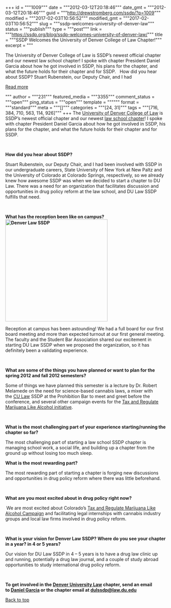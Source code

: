 +++
id = """1009"""
date = """2012-03-12T20:18:46"""
date_gmt = """2012-03-12T20:18:46"""
guid = """http://drewstromberg.com/ssdp/?p=1009"""
modified = """2017-02-03T10:56:52"""
modified_gmt = """2017-02-03T10:56:52"""
slug = """ssdp-welcomes-university-of-denver-law"""
status = """publish"""
type = """post"""
link = """https://ssdp.org/blog/ssdp-welcomes-university-of-denver-law/"""
title = """SSDP Welcomes the University of Denver College of Law Chapter!"""
excerpt = """<p>The University of Denver College of Law is SSDP&#8217;s newest official chapter and our newest law school chapter! I spoke with chapter President Daniel Garcia about how he got involved in SSDP, his plans for the chapter, and what the future holds for their chapter and for SSDP. &nbsp; How did you hear about SSDP? Stuart Rubenstein, our Deputy Chair, and I had</p>
<div class="h10"></div>
<p><a class="more-link2 flat" href="https://ssdp.org/blog/ssdp-welcomes-university-of-denver-law/">Read more</a></p>
"""
author = """231"""
featured_media = """3355"""
comment_status = """open"""
ping_status = """open"""
template = """"""
format = """standard"""
meta = """[]"""
categories = """[24, 31]"""
tags = """[716, 384, 710, 563, 114, 926]"""
+++
The <a title="University of Denver College of Law chapter" href="http://ssdp.org/chapters/mountain-plains/colorado/university-of-denver-law" target="_blank">University of Denver College of Law</a> is SSDP&#8217;s newest official chapter and our newest <a title="SSDP Law School chapters" href="http://ssdp.org/law" target="_blank">law school chapter</a>! I spoke with chapter President Daniel Garcia about how he got involved in SSDP, his plans for the chapter, and what the future holds for their chapter and for SSDP.



&nbsp;



<strong>How did you hear about SSDP?</strong>



Stuart Rubenstein, our Deputy Chair, and I had been involved with SSDP in our undergraduate careers, State University of New York at New Paltz and the University of Colorado at Colorado Springs, respectively, so we already knew how awesome SSDP was when we decided to start a chapter to DU Law. There was a need for an organization that facilitates discussion and opportunities in drug policy reform at the law school, and DU Law SSDP fulfills that need.



&nbsp;



<strong>What has the reception been like on campus?<img class="alignright" title="Denver Law SSDP" src="http://ssdp.org/assets/images/blog/2012/March/denverlaw.jpg" alt="Denver Law SSDP" width="320" height="320" /></strong>



Reception at campus has been astounding! We had a full board for our first board meeting and more than expected turnout at our first general meeting. The faculty and the Student Bar Association shared our excitement in starting DU Law SSDP when we proposed the organization, so it has definitely been a validating experience.



&nbsp;



<strong>What are some of the things you have planned or want to plan for the spring 2012 and fall 2012 semesters?</strong>



Some of things we have planned this semester is a lecture by Dr. Robert Melamede on the need for science-based cannabis laws, a mixer with the <a title="Colorado Law SSDP" href="http://ssdp.org/chapters/mountain-plains/colorado/university-of-colorado-law" target="_blank">CU Law</a> SSDP at the Prohibition Bar to meet and greet before the conference, and several other campaign events for the <a title="Regulate Marijuana Like Alcohol Initiative 2012" href="http://www.regulatemarijuana.org/" target="_blank">Tax and Regulate Marijuana Like Alcohol initiative</a>.



&nbsp;



<strong>What is the most challenging part of your experience starting/running the chapter so far?</strong>



The most challenging part of starting a law school SSDP chapter is managing school work, a social life, and building up a chapter from the ground up without losing too much sleep.



<strong>

</strong>



<strong>What is the most rewarding part?</strong>



The most rewarding part of starting a chapter is forging new discussions and opportunities in drug policy reform where there was little beforehand.



&nbsp;



<strong>What are you most excited about in drug policy right now?</strong>



<strong> </strong>We are most excited about Colorado’s <a title="Regulate Marijuana Like Alcohol Initiative 2012" href="http://www.regulatemarijuana.org/" target="_blank">Tax and Regulate Marijuana Like Alcohol Campaign</a> and facilitating legal internships with cannabis industry groups and local law firms involved in drug policy reform.



&nbsp;



<strong>What is your vision for Denver Law SSDP? Where do you see your chapter in a year? in 4 or 5 years?</strong>



Our vision for DU Law SSDP in 4 &#8211; 5 years is to have a drug law clinic up and running, potentially a drug law journal, and a couple of study abroad opportunities to study international drug policy reform.



&nbsp;



<strong>To get involved in the <a title="Denver Law SSDP" href="http://ssdp.org/chapters/mountain-plains/colorado/university-of-denver-law" target="_blank">Denver University Law</a> chapter, send an email to <a title="Email Daniel Garcia" href="mailto:dguccs@gmail.com" target="_blank">Daniel Garcia</a> or the chapter email at <a title="Email Denver University Law SSDP" href="mailto:dulssdp@law.du.edu" target="_blank">dulssdp@law.du.edu</a></strong>



<strong>

</strong>



<a title="Back to Top" href="http://ssdp.org/news/blog/ssdp-welcomes-university-of-denver-law#top">Back to top</a>
